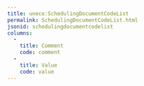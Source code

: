 ```yaml
---
title: unece:SchedulingDocumentCodeList
permalink: SchedulingDocumentCodeList.html
jsonid: schedulingdocumentcodelist
columns:
  - 
    title: Comment
    code: comment
  - 
    title: Value
    code: value
---
```

